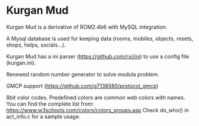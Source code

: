 # Kurgan Mud

Kurgan Mud is a derivative of ROM2.4b6 with MySQL integration.

A Mysql database is used for keeping data (rooms, mobiles, objects, resets, shops, helps, socials...).

Kurgan Mud has a ini parser (https://github.com/rxi/ini) to use a config file (kurgan.ini).

Renewed random number generator to solve modula problem.

GMCP support (https://github.com/g7138580/protocol_gmcp)

8bit color codes. Predefined colors are common web colors with names. You can find the
complete list from: https://www.w3schools.com/colors/colors_groups.asp
Check do_who() in act_info.c for a sample usage.

